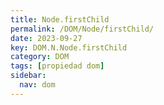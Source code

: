 ```yaml
---
title: Node.firstChild
permalink: /DOM/Node/firstChild/
date: 2023-09-27
key: DOM.N.Node.firstChild
category: DOM
tags: [propiedad dom]
sidebar:
  nav: dom
---
```

